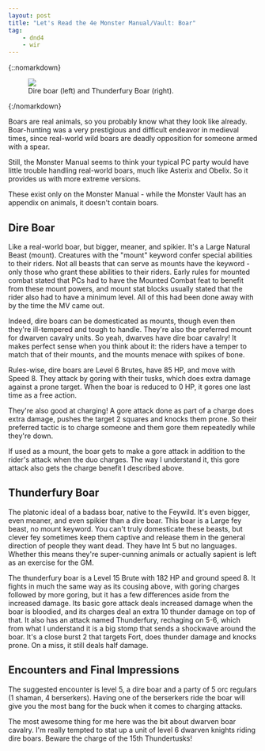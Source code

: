 ```yaml
---
layout: post
title: "Let's Read the 4e Monster Manual/Vault: Boar"
tag:
    - dnd4
    - wir
---
```


{::nomarkdown}
<figure class="left">
  <img src="{{ "/assets/wir-mm-4e-boar.png" | absolute_url }}"/>
  <figcaption>
    Dire boar (left) and Thunderfury Boar (right).
  </figcaption>
</figure>
{:/nomarkdown}

Boars are real animals, so you probably know what they look like
already. Boar-hunting was a very prestigious and difficult endeavor in medieval
times, since real-world wild boars are deadly opposition for someone armed with
a spear.

Still, the Monster Manual seems to think your typical PC party would have little
trouble handling real-world boars, much like Asterix and Obelix. So it provides
us with more extreme versions.

These exist only on the Monster Manual - while the Monster Vault has an appendix
on animals, it doesn't contain boars.

## Dire Boar

Like a real-world boar, but bigger, meaner, and spikier. It's a Large Natural
Beast (mount). Creatures with the "mount" keyword confer special abilities to
their riders. Not all beasts that can serve as mounts have the keyword - only
those who grant these abilities to their riders. Early rules for mounted combat
stated that PCs had to have the Mounted Combat feat to benefit from these mount
powers, and mount stat blocks usually stated that the rider also had to have a
minimum level. All of this had been done away with by the time the MV came out.

Indeed, dire boars can be domesticated as mounts, though even then they're
ill-tempered and tough to handle. They're also the preferred mount for dwarven
cavalry units. So yeah, dwarves have dire boar cavalry! It makes perfect sense
when you think about it: the riders have a temper to match that of their mounts,
and the mounts menace with spikes of bone.

Rules-wise, dire boars are Level 6 Brutes, have 85 HP, and move with
Speed 8. They attack by goring with their tusks, which does extra damage against
a prone target. When the boar is reduced to 0 HP, it gores one last time as a
free action.

They're also good at charging! A gore attack done as part of a charge does extra
damage, pushes the target 2 squares and knocks them prone. So their preferred
tactic is to charge someone and them gore them repeatedly while they're down.

If used as a mount, the boar gets to make a gore attack in
addition to the rider's attack when the duo charges. The way I understand it,
this gore attack also gets the charge benefit I described above.

## Thunderfury Boar

The platonic ideal of a badass boar, native to the Feywild. It's even bigger,
even meaner, and even spikier than a dire boar. This boar is a Large fey beast,
no mount keyword. You can't truly domesticate these beasts, but clever fey
sometimes keep them captive and release them in the general direction of people
they want dead. They have Int 5 but no languages. Whether this means they're
super-cunning animals or actually sapient is left as an exercise for the GM.

The thunderfury boar is a Level 15 Brute with 182 HP and ground speed 8. It
fights in much the same way as its cousing above, with goring charges followed
by more goring, but it has a few differences aside from the increased
damage. Its basic gore attack deals increased damage when the boar is bloodied,
and its charges deal an extra 10 thunder damage on top of that. It also has an
attack named Thunderfury, rechaging on 5-6, which from what I understand it is a
big stomp that sends a shockwave around the boar. It's a close burst 2 that
targets Fort, does thunder damage and knocks prone. On a miss, it still deals
half damage.

## Encounters and Final Impressions

The suggested encounter is level 5, a dire boar and a party of 5 orc regulars (1
shaman, 4 berserkers). Having one of the berserkers ride the boar will give you
the most bang for the buck when it comes to charging attacks.

The most awesome thing for me here was the bit about dwarven boar cavalry. I'm
really tempted to stat up a unit of level 6 dwarven knights riding dire
boars. Beware the charge of the 15th Thundertusks!
